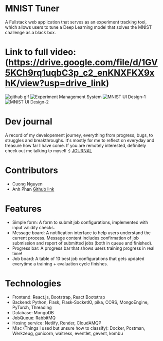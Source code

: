 # MNIST Tuner
A Fullstack web application that serves as an experiment tracking tool, which allows users to tune a Deep Learning model that solves the MNIST challenge as a black box.

# Link to full video: (https://drive.google.com/file/d/1GV5KCh9rq1uqbC3p_c2_enKNXFKX9xhK/view?usp=drive_link)
![github gif](https://github.com/vnguyen24/MNIST-Experiment-Management-System/assets/75783251/6ef0fd4e-5f91-434f-ad58-b8fd51708dbb)
![Experiment Management System](https://github.com/vnguyen24/MNIST-Experiment-Management-System/assets/75783251/4c365b3d-f35c-483b-93d9-e020895683ff)
![MNIST UI Design-1](https://github.com/vnguyen24/MNIST-Experiment-Management-System/assets/75783251/8d1c1107-34cd-43b6-9630-156fe69284d7)
![MNIST UI Design-2](https://github.com/vnguyen24/MNIST-Experiment-Management-System/assets/75783251/86525381-4fb2-4c65-9cd4-7d502bd427fd)

# Dev journal
A record of my developement journey, everything from progress, bugs, to struggles and breakthroughs. It's mostly for me to reflect on everyday and treasure how far I have come. If you are remotely interested, definitely check out me talking to myself :)
[JOURNAL](https://github.com/vnguyen24/MNIST-Experiment-Management-System/blob/main/JOURNAL.md)

# Contributors
- Cuong Nguyen
- Anh Phan [Github link](https://github.com/duyanh131212)

# Features
- Simple form: A form to submit job configurations, implemented with input validity checks.
- Message board: A notification interface to help users understand the current process. Message content includes confirmation of job submission and report of submitted jobs (both in queue and finished).
- Progress bar: A progress bar that shows users training progress in real time!
- Job board: A table of 10 best job configurations that gets updated everytime a training + evaluation cycle finishes.

# Technologies
- Frontend: React.js, Bootstrap, React Bootstrap
- Backend: Python, Flask, Flask-SocketIO, pika, CORS, MongoEngine, PyTorch, Threading
- Database: MongoDB
- JobQueue: RabbitMQ
- Hosing service: Netlify, Render, CloudAMQP
- Misc (Things I used but unsure how to classify): Docker, Postman, Werkzeug, gunicorn, waitress, eventlet, gevent, kombu
